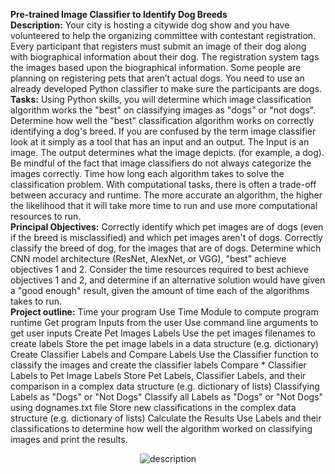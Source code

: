 **Pre-trained Image Classifier to Identify Dog Breeds**
<br>**Description:**
Your city is hosting a citywide dog show and you have volunteered to help the organizing committee with contestant registration. Every participant that registers must submit an image of their dog along with biographical information about their dog. The registration system tags the images based upon the biographical information.
Some people are planning on registering pets that aren’t actual dogs.
You need to use an already developed Python classifier to make sure the participants are dogs.
<br>**Tasks:**
Using Python skills, you will determine which image classification algorithm works the "best" on classifying images as "dogs" or "not dogs".
Determine how well the "best" classification algorithm works on correctly identifying a dog's breed. If you are confused by the term image classifier look at it simply as a tool that has an input and an output. The Input is an image. The output determines what the image depicts. (for example, a dog). Be mindful of the fact that image classifiers do not always categorize the images correctly.
Time how long each algorithm takes to solve the classification problem. With computational tasks, there is often a trade-off between accuracy and runtime. The more accurate an algorithm, the higher the likelihood that it will take more time to run and use more computational resources to run.
<br>**Principal Objectives:**
Correctly identify which pet images are of dogs (even if the breed is misclassified) and which pet images aren't of dogs.
Correctly classify the breed of dog, for the images that are of dogs.
Determine which CNN model architecture (ResNet, AlexNet, or VGG), "best" achieve objectives 1 and 2.
Consider the time resources required to best achieve objectives 1 and 2, and determine if an alternative solution would have given a "good enough" result, given the amount of time each of the algorithms takes to run.
<br>**Project outline:**
Time your program Use Time Module to compute program runtime
Get program Inputs from the user Use command line arguments to get user inputs
Create Pet Images Labels Use the pet images filenames to create labels Store the pet image labels in a data structure (e.g. dictionary)
Create Classifier Labels and Compare Labels Use the Classifier function to classify the images and create the classifier labels Compare * Classifier Labels to Pet Image Labels Store Pet Labels, Classifier Labels, and their comparison in a complex data structure (e.g. dictionary of lists)
Classifying Labels as "Dogs" or "Not Dogs" Classify all Labels as "Dogs" or "Not Dogs" using dognames.txt file Store new classifications in the complex data structure (e.g. dictionary of lists)
Calculate the Results Use Labels and their classifications to determine how well the algorithm worked on classifying images and print the results.
<p align="center">
  <img src="https://github.com/user-attachments/assets/1c9b89e8-f779-4562-a855-8967a1411a1a" alt="description" width="desired-width">
</p>

                                                        
